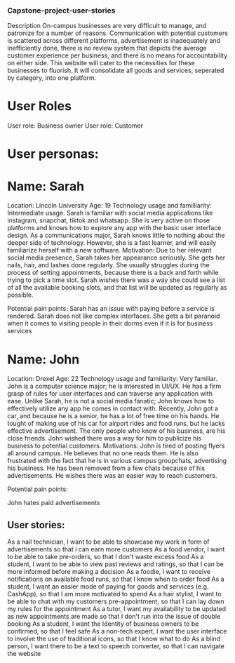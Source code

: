 ### Capstone-project-user-stories
Description
On-campus businesses are very difficult to manage, and patronize for a number of reasons. Communication with potential customers is scattered across different platforms, advertisement is inadequately and inefficiently done, there is no review system that depicts the average customer experience per business, and there is no means for accountability on either side. This website will cater to the necessities for these businesses to fluorish. It will consolidate all goods and services, seperated by category, into one platform. 


# User Roles
User role: Business owner
User role: Customer


# User personas:

# Name: Sarah

Location: Lincoln University
Age: 19
Technology usage and familliarity:
Intermediate usage. Sarah is familiar with social media applications like instagram, snapchat, tiktok and whatsapp. She is very active on those platforms and knows how to explore any app with the basic user interface design. As a communications major, Sarah knows little to nothing about the deeper side of technology. However, she is a fast learner, and will easily familiarize herself with a new software.
Motivation:
Due to her relevant social media presence, Sarah takes her appearance seriously. She gets her nails, hair, and lashes done regularly. She usually struggles  during the process of setting appointments, because there is a back and forth while trying to pick a time slot. Sarah wishes there was a way she could see a list of all the available booking slots, and that list will be updated as regularly as possible.

Potential pain points:
Sarah has an issue with paying before a service is rendered.
Sarah does not like complex interfaces.
She gets a bit paranoid when it comes to visiting people in their dorms even if it is for business services

# Name: John

Location: Drexel
Age: 22
Technology usage and familiarity:
Very familiar. John is a computer science major; he is interested in UI/UX. He has a firm grasp of rules for user interfaces and can traverse any application with ease. Unlike Sarah, he is not a social media fanatic; John knows how to effectively utilize any app he comes in contact with. 
Recently, John got a car, and because he is a senior, he has a lot of free time on his hands. He tought of making use of his car for airport rides and food runs, but he lacks effective advertisement. The only people who know of his business, are his close friends. John wished there was a way for him to publicize his business to potential customers.
Motivations:
John is tired of posting flyers all around campus. He believes that no one reads them. He is also frustrated with the fact that he is in various campus groupchats, advertising his business. He has been removed from a few chats because of his advertisements. He wishes there was an easier way to reach customers.

Potential pain points:

John hates paid advertisements

## User stories:
As a nail technician, I want to be able to showcase my work in form of advertisements so that i can earn more customers
As a food vendor, I want to be able to take pre-orders, so that I don't waste excess food
As a student, I want to be able to view past reviews and ratings, so that I can be more informed before making a decision
As a foodie, I want to receive notifications on available food runs, so that I know when to order food
As a student, I want an easier mode of paying for goods and services (e.g. CashApp), so that I am more motivated to spend
As a hair stylist, I want to be able to chat with my customers pre-appointment, so that I can lay down my rules for the appointment
As a tutor, I want my availability to be updated as new appointments are made so that I don't run into the issue of double booking
As a student, I want the Identity of business owners to be confirmed, so that I feel safe
As a non-tech expert, I want the user interface to involve the use of traditional icons, so that I know what to do
As a blind person, I want there to be a text to speech converter, so that I can navigate the website



